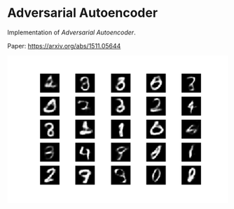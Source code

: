 # Adversarial Autoencoder
Implementation of _Adversarial Autoencoder_.

Paper: https://arxiv.org/abs/1511.05644

<p align="center">
    <img src="./aae.png" width="640"\>
</p>
